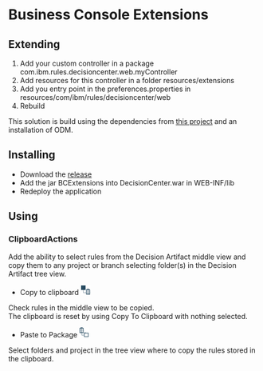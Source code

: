 # Business Console Extensions

## Extending

1. Add your custom controller in a package com.ibm.rules.decisioncenter.web.myController  
1. Add resources for this controller in a folder resources/extensions   
1. Add you entry point in the preferences.properties in resources/com/ibm/rules/decisioncenter/web  
1. Rebuild

This solution is build using the dependencies from [this project](https://github.com/ODMDev/odm-libs-in-maven/blob/master/README.md) and an installation of ODM.

## Installing

- Download the [release](https://github.com/ODMDev/decision-center-api-samples/releases/tag/1.0.0)
- Add the jar BCExtensions into DecisionCenter.war in WEB-INF/lib
- Redeploy the application

## Using

### ClipboardActions

Add the ability to select rules from the Decision Artifact middle view and copy them to any project or branch selecting folder(s) in the Decision Artifact tree view. 

* Copy to clipboard ![](src/resources/extensions/images/ruletoclipboard.png)  

Check rules in the middle view to be copied.     
The clipboard is reset by using Copy To Clipboard with nothing selected.

* Paste to Package ![](src/resources/extensions/images/clipboardtopack.png)

Select folders and project in the tree view where to copy the rules stored in the clipboard.
